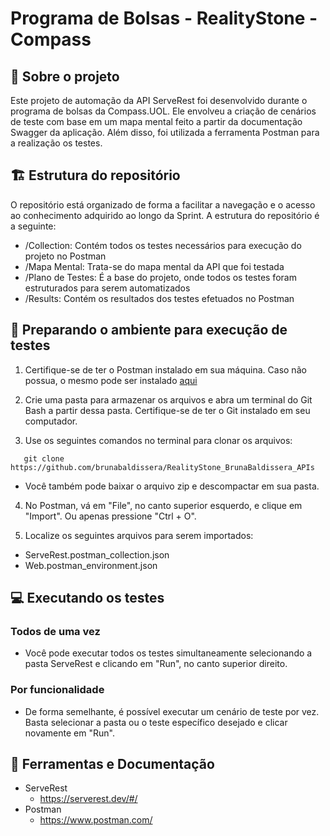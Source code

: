 # Programa de Bolsas - RealityStone - Compass

## 🚀 Sobre o projeto

Este projeto de automação da API ServeRest foi desenvolvido durante o programa de bolsas da Compass.UOL. Ele envolveu a criação de cenários de teste com base em um mapa mental feito a partir da documentação Swagger da aplicação. Além disso, foi utilizada a ferramenta Postman para a realização os testes.

## 🏗️ Estrutura do repositório 

O repositório está organizado de forma a facilitar a navegação e o acesso ao conhecimento adquirido ao longo da Sprint. A estrutura do repositório é a seguinte:

- /Collection: Contém todos os testes necessários para execução do projeto no Postman
- /Mapa Mental: Trata-se do mapa mental da API que foi testada
- /Plano de Testes: É a base do projeto, onde todos os testes foram estruturados para serem automatizados
- /Results: Contém os resultados dos testes efetuados no Postman

## 🔨 Preparando o ambiente para execução de testes

1. Certifique-se de ter o Postman instalado em sua máquina. Caso não possua, o mesmo pode ser instalado [aqui](https://www.postman.com/downloads/)
   
2. Crie uma pasta para armazenar os arquivos e abra um terminal do Git Bash a partir dessa pasta. Certifique-se de ter o Git instalado em seu computador.
   
3. Use os seguintes comandos no terminal para clonar os arquivos:

```
   git clone https://github.com/brunabaldissera/RealityStone_BrunaBaldissera_APIs
```
    
- Você também pode baixar o arquivo zip e descompactar em sua pasta.

4. No Postman, vá em "File", no canto superior esquerdo, e clique em "Import". Ou apenas pressione "Ctrl + O".

5. Localize os seguintes arquivos para serem importados:

- ServeRest.postman_collection.json
- Web.postman_environment.json

## 💻 Executando os testes

### Todos de uma vez

- Você pode executar todos os testes simultaneamente selecionando a pasta ServeRest e clicando em "Run", no canto superior direito.

### Por funcionalidade

- De forma semelhante, é possível executar um cenário de teste por vez. Basta selecionar a pasta ou o teste específico desejado e clicar novamente em "Run".

## 🔧 Ferramentas e Documentação

- ServeRest
  * https://serverest.dev/#/
- Postman
  * https://www.postman.com/
